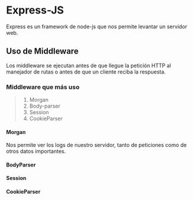 # Express-JS

Express es un framework de node-js que nos permite levantar un servidor web.

## Uso de Middleware

Los middleware se ejecutan antes de que llegue la petición HTTP al manejador de rutas
o antes de que un cliente reciba la respuesta.

### Middleware que más uso

> 1. Morgan
> 2. Body-parser
> 3. Session
> 4. CookieParser

#### Morgan

Nos permite ver los logs de nuestro servidor, tanto de peticiones como de otros datos importantes.

#### BodyParser

#### Session

#### CookieParser
